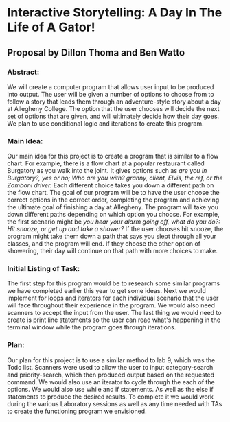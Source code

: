 # Interactive Storytelling: A Day In The Life of A Gator!
## Proposal by Dillon Thoma and Ben Watto
### Abstract:
We will create a computer program that allows user input to be produced into
output. The user will be given a number of options to choose from to follow a
story that leads them through an adventure-style story about a day at Allegheny
College. The option that the user chooses will decide the next set of options
that are given, and will ultimately decide how their day goes. We plan to use
conditional logic and iterations to create this program.

### Main Idea:
Our main idea for this project is to create a program that is similar to a flow
chart. For example, there is a flow chart at a popular restaurant called Burgatory
as you walk into the joint. It gives options such as *are you in Burgatory?,
yes or no; Who are you with? granny, client, Elvis, the ref, or the Zamboni
driver.* Each different choice takes you down a different path on the flow chart.
The goal of our program will be to have the user choose the correct options in
the correct order, completing the program and achieving the ultimate goal of
finishing a day at Allegheny. The program will take you down different paths
depending on which option you choose. For example, the first scenario might be
*you hear your alarm going off, what do you do?: Hit snooze, or get up and take a
shower?* If the user chooses hit snooze, the program might take them down a path
that says you slept through all your classes, and the program will end. If they
choose the other option of showering, their day will continue on that path with
more choices to make.

### Initial Listing of Task:
The first step for this program would be to research some similar programs we
have completed earlier this year to get some ideas. Next we would implement for
loops and iterators for each individual scenario that the user will face throughout
their experience in the program. We would also need scanners to accept the input
from the user. The last thing we would need to create is print line statements
so the user can read what's happening in the terminal window while the program
goes through iterations.

### Plan:
Our plan for this project is to use a similar method to lab 9, which was the
Todo list. Scanners were used to allow the user to input category-search and
priority-search, which then produced output based on the requested command. We
would also use an iterator to cycle through the each of the options. We would
also use while and if statements. As well as the else if statements to produce
the desired results. To complete it we would work during the various Laboratory
sessions as well as any time needed with TAs to create the functioning program
we envisioned.
